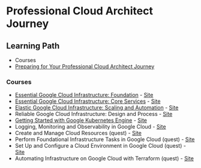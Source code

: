 # Professional Cloud Architect Journey

## Learning Path
- Courses
- [Preparing for Your Professional Cloud Architect Journey](docs/PCA_Workbook.pdf)

### Courses
- [Essential Google Cloud Infrastructure: Foundation](/Cloud%20Skills%20Boost/Google%20Cloud%20Fundamentals/Foundation/00.Readme.md) - [Site](https://www.cloudskillsboost.google/course_templates/50)
- [Essential Google Cloud Infrastructure: Core Services](/Cloud%20Skills%20Boost/Google%20Cloud%20Fundamentals/Core%20Services/00.Introduction.md) - [Site](https://www.cloudskillsboost.google/course_templates/49)
- [Elastic Google Cloud Infrastructure: Scaling and Automation](/Cloud%20Skills%20Boost/Elastic%20Google%20Cloud%20Infrastructure%20-%20Scaling%20and%20Automation/00.Introduction.md) - [Site](https://www.cloudskillsboost.google/course_templates/178)
- Reliable Google Cloud Infrastructure: Design and Process - [Site](https://www.cloudskillsboost.google/course_templates/41)
- [Getting Started with Google Kubernetes Engine](/Cloud%20Skills%20Boost/Getting%20Started%20with%20Google%20Kubernetes%20Engine/00.Introduction.md) - [Site](https://www.cloudskillsboost.google/course_templates/2)
- Logging, Monitoring and Observability in Google Cloud - [Site](https://www.cloudskillsboost.google/course_templates/99)
- Create and Manage Cloud Resources (quest) - [Site](https://www.cloudskillsboost.google/quests/120)
- Perform Foundational Infrastructure Tasks in Google Cloud (quest) - [Site](https://www.cloudskillsboost.google/quests/118)
- Set Up and Configure a Cloud Environment in Google Cloud (quest) - [Site](https://www.cloudskillsboost.google/quests/119)
- Automating Infrastructure on Google Cloud with Terraform (quest) - [Site](https://www.cloudskillsboost.google/quests/159)


